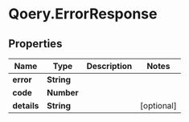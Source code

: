 # Qoery.ErrorResponse

## Properties

Name | Type | Description | Notes
------------ | ------------- | ------------- | -------------
**error** | **String** |  | 
**code** | **Number** |  | 
**details** | **String** |  | [optional] 



